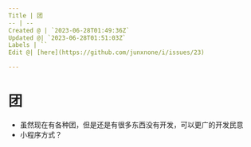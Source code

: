 ```yaml
---
Title | 团
-- | --
Created @ | `2023-06-28T01:49:36Z`
Updated @| `2023-06-28T01:51:03Z`
Labels | ``
Edit @| [here](https://github.com/junxnone/i/issues/23)

---
```

# 团
- 虽然现在有各种团，但是还是有很多东西没有开发，可以更广的开发民意
- 小程序方式？
